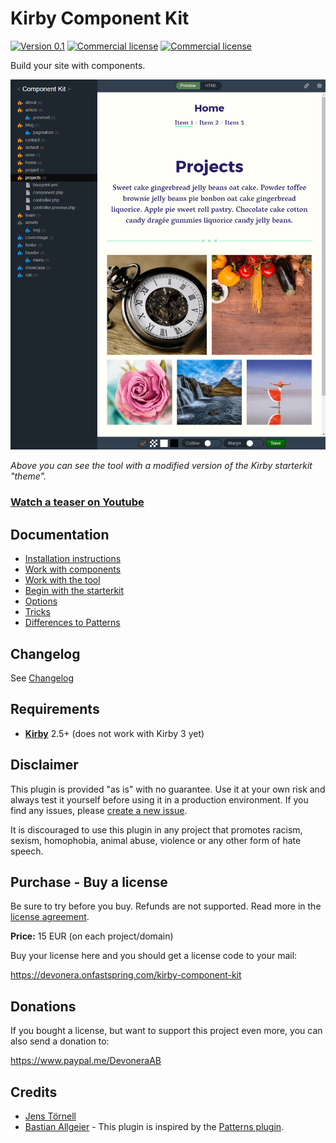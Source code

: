 # Kirby Component Kit

[![Version 0.1](https://img.shields.io/badge/version-0.1-blue.svg)](https://github.com/jenstornell/kirby-component-kit/blob/master/docs/changelog.md) [![Commercial license](https://img.shields.io/badge/license-commercial-red.svg)](https://github.com/jenstornell/kirby-component-kit/blob/master/docs/license.md) [![Commercial license](https://img.shields.io/badge/price-€15-yellow.svg)](https://github.com/jenstornell/kirby-component-kit#purchase)

Build your site with components.

![Screenshot](docs/screenshot.png)

*Above you can see the tool with a modified version of the Kirby starterkit "theme".*

### [Watch a teaser on Youtube](https://youtu.be/MG4Aq_LHEGk)

## Documentation

- [Installation instructions](docs/install.md)
- [Work with components](docs/component.md)
- [Work with the tool](docs/tool.md)
- [Begin with the starterkit](docs/starterkit.md)
- [Options](docs/options.md)
- [Tricks](docs/tricks.md)
- [Differences to Patterns](docs/differences-to-patterns.md)

## Changelog

See [Changelog](docs/changelog.md)

## Requirements

- [**Kirby**](https://getkirby.com/) 2.5+ (does not work with Kirby 3 yet)

## Disclaimer

This plugin is provided "as is" with no guarantee. Use it at your own risk and always test it yourself before using it in a production environment. If you find any issues, please [create a new issue](https://github.com/jenstornell/kirby-component-kit/issues/new).

It is discouraged to use this plugin in any project that promotes racism, sexism, homophobia, animal abuse, violence or any other form of hate speech.

## Purchase - Buy a license

Be sure to try before you buy. Refunds are not supported. Read more in the [license agreement](docs/license.md).

**Price:** 15 EUR (on each project/domain)

Buy your license here and you should get a license code to your mail:

https://devonera.onfastspring.com/kirby-component-kit

## Donations

If you bought a license, but want to support this project even more, you can also send a donation to:

https://www.paypal.me/DevoneraAB

## Credits

- [Jens Törnell](https://github.com/jenstornell)
- [Bastian Allgeier](https://github.com/bastianallgeier) - This plugin is inspired by the [Patterns plugin](https://github.com/getkirby-plugins/patterns-plugin).